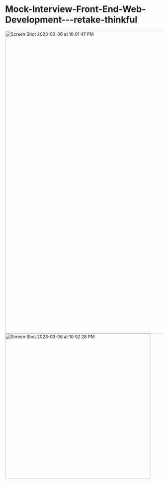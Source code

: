 # Mock-Interview-Front-End-Web-Development---retake-thinkful

<img width="972" alt="Screen Shot 2023-03-06 at 10 01 47 PM" src="https://user-images.githubusercontent.com/109993408/223309447-4952cd24-d18d-486f-bc08-d8d72659ab3c.png">

<img width="467" alt="Screen Shot 2023-03-06 at 10 02 28 PM" src="https://user-images.githubusercontent.com/109993408/223309462-6b35e6ab-b6f9-45c8-b9db-ee9a49853836.png">
